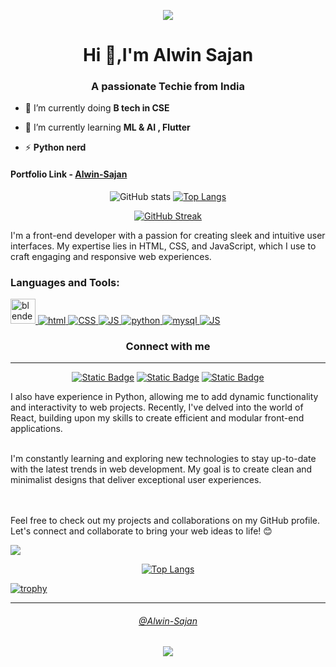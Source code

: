 <p align="center">

  <img src="https://usagif.com/wp-content/uploads/gifs/starfall-gif-45.gif" />

</p>

<h1 align="center">Hi 👋,I'm Alwin Sajan</h1>
<h3 align="center">A passionate Techie from India</h3>


- 🔭 I’m currently doing **B tech in CSE**

- 🌱 I’m currently learning **ML & AI , Flutter**

- ⚡ **Python nerd**

#### Portfolio Link - [Alwin-Sajan](https://alwin-sajan.github.io/) 

<div align="center">


![GitHub stats](https://github-readme-stats.vercel.app/api?username=alwin-sajan&show_icons=true&&theme=algolia\&rank_icon=github)
[![Top Langs](https://github-readme-stats.vercel.app/api/top-langs/?username=alwin-sajan&layout=donut-vertical&theme=algolia)](https://github.com/alwin-sajan/github-readme-stats)

[![GitHub Streak](https://github-readme-streak-stats.herokuapp.com?user=Alwin-Sajan&theme=algolia&card_width=495)](https://git.io/streak-stats)

</div>


<p color="black">

I'm a front-end developer with a passion for creating sleek and intuitive user interfaces. My expertise lies in HTML, CSS, and JavaScript, which I use to craft engaging and responsive web experiences.

</p>

<h3 align="left">Languages and Tools:</h3>
<p align="left"> <a href="https://www.blender.org/" target="_blank" rel="noreferrer"> <img src="https://download.blender.org/branding/community/blender_community_badge_white.svg" alt="blender" width="40" height="40"/> </a> 
<a href="https://www.w3.org/html/" target="_blank" rel="noreferrer"> <img src="https://img.shields.io/badge/<>-HTML-FF0000" alt="html" /> </a> 
<a href="https://www.w3.org/html/" target="_blank" rel="noreferrer"> <img src="https://img.shields.io/badge/CSS-0077b5" alt="CSS" /> </a> 
<a href="https://www.w3.org/html/" target="_blank" rel="noreferrer"> <img src="https://img.shields.io/badge/JS-JavaScript-FFFF00" alt="JS" /> </a>
<a href="https://www.python.org" target="_blank" rel="noreferrer"> <img src="https://img.shields.io/badge/Py-Python-ffde57" alt="python" /> </a> 
<a href="https://www.mysql.com/" target="_blank" rel="noreferrer"> <img src="https://img.shields.io/badge/SQL-MySQL-f29111" alt="mysql"/> </a>
<a href="https://www.w3.org/Java/" target="_blank" rel="noreferrer"> <img src="https://img.shields.io/badge/☕-Java-FFFF00" alt="JS" /> </a>

</p>


<div align="center" id="contact">
<h3>Connect with me</h3>
<hr>

[![Static Badge](https://img.shields.io/badge/in-LinkedIn-0077b5)](https://linkedin.com/in/alwin-sajan-102177255)
[![Static Badge](https://img.shields.io/badge/Instagram-E4405F)](https://instagram.com/_present_legend_)
<a href="https://discord.gg/Alwin Sajan#8079" target="blank"><img  alt="Static Badge" src="https://img.shields.io/badge/Discode-7289da"></a>

</div>

<p>

I also have experience in Python, allowing me to add dynamic functionality and interactivity to web projects. Recently, I've delved into the world of React, building upon my skills to create efficient and modular front-end applications.

<br>
I'm constantly learning and exploring new technologies to stay up-to-date with the latest trends in web development. My goal is to create clean and minimalist designs that deliver exceptional user experiences.

<br><br>
Feel free to check out my projects and collaborations on my GitHub profile. Let's connect and collaborate to bring your web ideas to life! 😊

</p>

[![](https://visitcount.itsvg.in/api?id=Alwin-Sajan&label=Profile%20Views&color=1&icon=0&pretty=true)](https://visitcount.itsvg.in)

<div align="center">

[![Top Langs](https://github-readme-stats.vercel.app/api/top-langs/?username=alwin-sajan&layout=compact&theme=algolia)](https://github.com/alwin-sajan/github-readme-stats)

</div>

[![trophy](https://github-profile-trophy.vercel.app/?username=alwin-sajan&theme=algolia)](https://github.com/alwin-sajan/github-profile-trophy)

<hr>
<div align="center">

  <a href="#contact"><h6>@Alwin-Sajan</h6></a>
  <img src="https://cdn.wallpapersafari.com/84/22/Jz6bAs.gif" />
</div>

